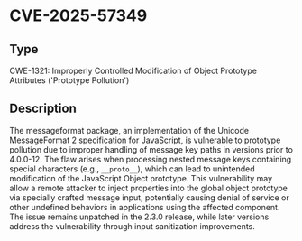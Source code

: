 # CVE-2025-57349

## Type
CWE-1321: Improperly Controlled Modification of Object Prototype Attributes ('Prototype Pollution')

## Description
The messageformat package, an implementation of the Unicode MessageFormat 2 specification for JavaScript, is vulnerable to prototype pollution due to improper handling of message key paths in versions prior to 4.0.0-12. The flaw arises when processing nested message keys containing special characters (e.g., `__proto__`), which can lead to unintended modification of the JavaScript Object prototype. This vulnerability may allow a remote attacker to inject properties into the global object prototype via specially crafted message input, potentially causing denial of service or other undefined behaviors in applications using the affected component. The issue remains unpatched in the 2.3.0 release, while later versions address the vulnerability through input sanitization improvements.

